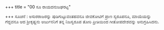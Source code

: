 +++
title = "00 ಸೂ ರಾಯದನುಜಘರಟ್ಟ"

+++
ಸೂಚನೆ : ಅಸುರರಾಜರನ್ನು ಪುಡಿಗುಟ್ಟುವಂತಹವನೂ ಜೀವಕೋಟಿಗೆ ಪ್ರಾಣ ಸ್ವರೂಪನೂ, ಮಾಯೆಯನ್ನು ಗೆದ್ದವನೂ ಆದ ಶ್ರೀಕೃಷ್ಣನು ಅರ್ಜುನನಿಗೆ ತನ್ನ ನಿಜಸ್ವರೂಪ ತೋರಿ ಪ್ರೀತಿಯಿಂದ ಗೀತೋಪದೇಶವನ್ನು ಅನುಗ್ರಹಿಸಿದನು.